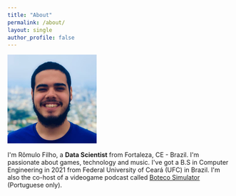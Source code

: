 ```yaml
---
title: "About"
permalink: /about/
layout: single
author_profile: false
---
```


<img src="images/me.jpg" alt="Photo" width="200" style="text-align: center"/>

<p style="text-align:left;">
 I'm Rômulo Filho, a <b>Data Scientist</b> from Fortaleza, CE - Brazil. I'm passionate about games, technology and music. I've got  a B.S in Computer Engineering in 2021 from Federal University of Ceará (UFC) in Brazil. I'm also the co-host of a videogame podcast called <a href="http://anchor.fm/botecosimulator">Boteco Simulator</a> (Portuguese only).
</p>
